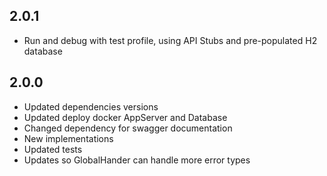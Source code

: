 ## 2.0.1

* Run and debug with test profile, using API Stubs and pre-populated H2 database

## 2.0.0

* Updated dependencies versions
* Updated deploy docker AppServer and Database
* Changed dependency for swagger documentation
* New implementations
* Updated tests
* Updates so GlobalHander can handle more error types
